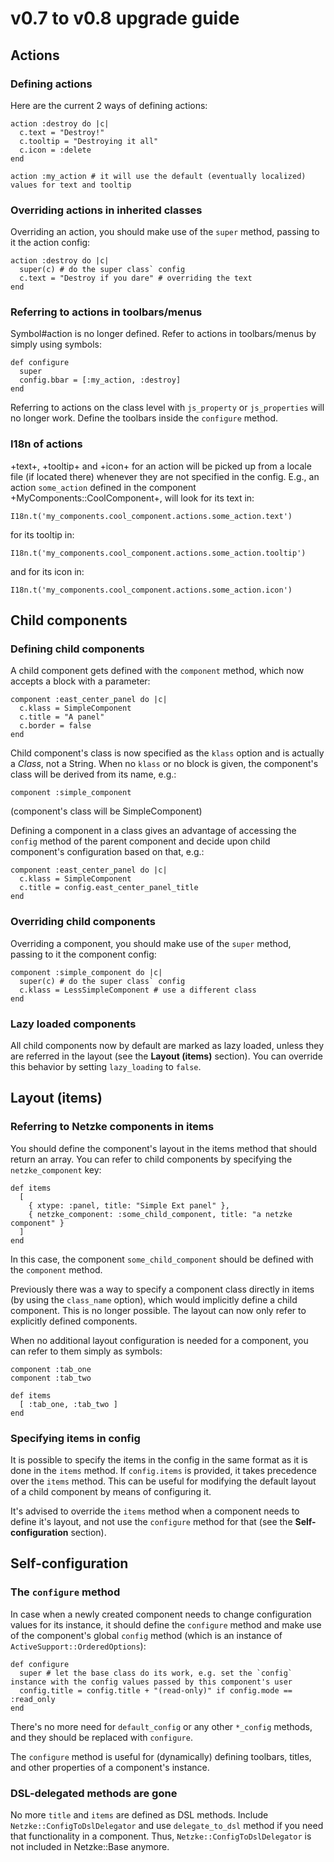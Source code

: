 # v0.7 to v0.8 upgrade guide

## Actions

### Defining actions

Here are the current 2 ways of defining actions:

    action :destroy do |c|
      c.text = "Destroy!"
      c.tooltip = "Destroying it all"
      c.icon = :delete
    end

    action :my_action # it will use the default (eventually localized) values for text and tooltip

### Overriding actions in inherited classes

Overriding an action, you should make use of the `super` method, passing to it the action config:

    action :destroy do |c|
      super(c) # do the super class` config
      c.text = "Destroy if you dare" # overriding the text
    end

### Referring to actions in toolbars/menus

Symbol#action is no longer defined. Refer to actions in toolbars/menus by simply using symbols:

    def configure
      super
      config.bbar = [:my_action, :destroy]
    end

Referring to actions on the class level with `js_property` or `js_properties` will no longer work. Define the toolbars inside the `configure` method.

### I18n of actions

+text+, +tooltip+ and +icon+ for an action will be picked up from a locale file (if located there) whenever they are not specified in the config.
E.g., an action `some_action` defined in the component +MyComponents::CoolComponent+, will look for its text in:

    I18n.t('my_components.cool_component.actions.some_action.text')

for its tooltip in:

    I18n.t('my_components.cool_component.actions.some_action.tooltip')

and for its icon in:

    I18n.t('my_components.cool_component.actions.some_action.icon')

## Child components

### Defining child components

A child component gets defined with the `component` method, which now accepts a block with a parameter:

    component :east_center_panel do |c|
      c.klass = SimpleComponent
      c.title = "A panel"
      c.border = false
    end

Child component's class is now specified as the `klass` option and is actually a *Class*, not a String. When no `klass` or no block is given, the component's class will be derived from its name, e.g.:

    component :simple_component

(component's class will be SimpleComponent)

Defining a component in a class gives an advantage of accessing the `config` method of the parent component and decide upon child component's configuration based on that, e.g.:

    component :east_center_panel do |c|
      c.klass = SimpleComponent
      c.title = config.east_center_panel_title
    end

### Overriding child components

Overriding a component, you should make use of the `super` method, passing to it the component config:

    component :simple_component do |c|
      super(c) # do the super class` config
      c.klass = LessSimpleComponent # use a different class
    end

### Lazy loaded components

All child components now by default are marked as lazy loaded, unless they are referred in the layout (see the **Layout (items)** section). You can override this behavior by setting `lazy_loading` to `false`.

## Layout (items)

### Referring to Netzke components in items

You should define the component's layout in the items method that should return an array. You can refer to child components by specifying the `netzke_component` key:

    def items
      [
        { xtype: :panel, title: "Simple Ext panel" },
        { netzke_component: :some_child_component, title: "a netzke component" }
      ]
    end

In this case, the component `some_child_component` should be defined with the `component` method.

Previously there was a way to specify a component class directly in items (by using the `class_name` option), which would implicitly define a child component. This is no longer possible. The layout can now only refer to explicitly defined components.

When no additional layout configuration is needed for a component, you can refer to them simply as symbols:

    component :tab_one
    component :tab_two

    def items
      [ :tab_one, :tab_two ]
    end

### Specifying items in config

It is possible to specify the items in the config in the same format as it is done in the `items` method. If `config.items` is provided, it takes precedence over the `items` method. This can be useful for modifying the default layout of a child component by means of configuring it.

It's advised to override the `items` method when a component needs to define it's layout, and not use the `configure` method for that (see the **Self-configuration** section).

## Self-configuration

### The `configure` method

In case when a newly created component needs to change configuration values for its instance, it should define the `configure` method and make use of the component's global `config` method (which is an instance of `ActiveSupport::OrderedOptions`):

    def configure
      super # let the base class do its work, e.g. set the `config` instance with the config values passed by this component's user
      config.title = config.title + "(read-only)" if config.mode == :read_only
    end

There's no more need for `default_config` or any other `*_config` methods, and they should be replaced with `configure`.

The `configure` method is useful for (dynamically) defining toolbars, titles, and other properties of a component's instance.

### DSL-delegated methods are gone

No more `title` and `items` are defined as DSL methods. Include `Netzke::ConfigToDslDelegator` and use `delegate_to_dsl` method if you need that functionality in a component.
Thus, `Netzke::ConfigToDslDelegator` is not included in Netzke::Base anymore.
